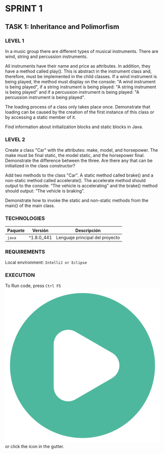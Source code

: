 # SPRINT 1
## TASK 1: Inheritance and Polimorfism

### LEVEL 1
In a music group there are different types of musical instruments. 
There are wind, string and percussion instruments.

All instruments have their name and price as attributes. 
In addition, they have a method called play(). 
This is abstract in the instrument class and, therefore, must be implemented in the child classes. 
If a wind instrument is being played, the method must display on the console:
"A wind instrument is being played", if a string instrument is being played:
"A string instrument is being played" and if a percussion instrument is being played:
"A percussion instrument is being played".

The loading process of a class only takes place once. 
Demonstrate that loading can be caused by the creation of the first instance of this class or by accessing a static member of it.

Find information about initialization blocks and static blocks in Java.

### LEVEL 2
Create a class "Car" with the attributes: make, model, and horsepower. 
The make must be final static, the model static, and the horsepower final. 
Demonstrate the difference between the three. Are there any that can be initialized in the class constructor?

Add two methods to the class "Car". A static method called brake() and a non-static method called accelerate(). 
The accelerate method should output to the console: 
“The vehicle is accelerating” and the brake() method should output: “The vehicle is braking”.

Demonstrate how to invoke the static and non-static methods from the main() of the main class.

### TECHNOLOGIES
| Paquete             | Versión    | Descripción                                       |
|---------------------|------------|---------------------------------------------------|
| `java`              | ^1.8.0_441 | Lenguaje principal del proyecto                   |

### REQUIREMENTS
Local environment: `IntelliJ or Eclipse`

### EXECUTION
To Run code, press `Ctrl F5` ![img.png](img.png) or click the  icon in the gutter.

